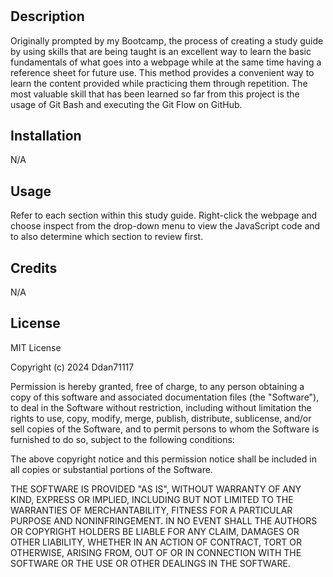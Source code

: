 # <Prework Study Guide Application>

## Description

Originally prompted by my Bootcamp, the process of creating a study guide by using skills that are being taught is an excellent way to learn the basic fundamentals of what goes into a webpage while at the same time having a reference sheet for future use. This method provides a convenient way to learn the content provided while practicing them through repetition. The most valuable skill that has been learned so far from this project is the usage of Git Bash and executing the Git Flow on GitHub.

## Installation

N/A

## Usage

Refer to each section within this study guide. Right-click the webpage and choose inspect from the drop-down menu to view the JavaScript code and to also determine which section to review first. 

## Credits

N/A

## License

MIT License

Copyright (c) 2024 Ddan71117

Permission is hereby granted, free of charge, to any person obtaining a copy
of this software and associated documentation files (the "Software"), to deal
in the Software without restriction, including without limitation the rights
to use, copy, modify, merge, publish, distribute, sublicense, and/or sell
copies of the Software, and to permit persons to whom the Software is
furnished to do so, subject to the following conditions:

The above copyright notice and this permission notice shall be included in all
copies or substantial portions of the Software.

THE SOFTWARE IS PROVIDED "AS IS", WITHOUT WARRANTY OF ANY KIND, EXPRESS OR
IMPLIED, INCLUDING BUT NOT LIMITED TO THE WARRANTIES OF MERCHANTABILITY,
FITNESS FOR A PARTICULAR PURPOSE AND NONINFRINGEMENT. IN NO EVENT SHALL THE
AUTHORS OR COPYRIGHT HOLDERS BE LIABLE FOR ANY CLAIM, DAMAGES OR OTHER
LIABILITY, WHETHER IN AN ACTION OF CONTRACT, TORT OR OTHERWISE, ARISING FROM,
OUT OF OR IN CONNECTION WITH THE SOFTWARE OR THE USE OR OTHER DEALINGS IN THE
SOFTWARE.